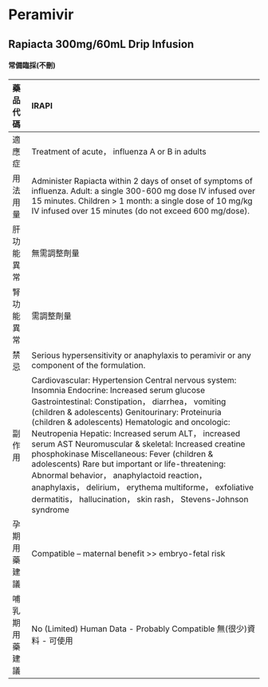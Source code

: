 # Peramivir

## Rapiacta 300mg/60mL Drip Infusion

#### 常備臨採(不刪)

| 藥品代碼       | IRAPI                                                                                                                                                                                                                                                                                                                                                                                                                                                                                                                                                                                                                                                   |
|:---------------|:--------------------------------------------------------------------------------------------------------------------------------------------------------------------------------------------------------------------------------------------------------------------------------------------------------------------------------------------------------------------------------------------------------------------------------------------------------------------------------------------------------------------------------------------------------------------------------------------------------------------------------------------------------|
| 適應症         | Treatment of acute， influenza A or B in adults                                                                                                                                                                                                                                                                                                                                                                                                                                                                                                                                                                                                         |
| 用法用量       | Administer Rapiacta within 2 days of onset of symptoms of influenza. Adult: a single 300-600 mg dose IV infused over 15 minutes. Children > 1 month: a single dose of 10 mg/kg IV infused over 15 minutes (do not exceed 600 mg/dose).                                                                                                                                                                                                                                                                                                                                                                                                                  |
| 肝功能異常     | 無需調整劑量                                                                                                                                                                                                                                                                                                                                                                                                                                                                                                                                                                                                                                            |
| 腎功能異常     | 需調整劑量                                                                                                                                                                                                                                                                                                                                                                                                                                                                                                                                                                                                                                              |
| 禁忌           | Serious hypersensitivity or anaphylaxis to peramivir or any component of the formulation.                                                                                                                                                                                                                                                                                                                                                                                                                                                                                                                                                               |
| 副作用         | Cardiovascular: Hypertension Central nervous system: Insomnia Endocrine: Increased serum glucose Gastrointestinal: Constipation， diarrhea， vomiting (children & adolescents) Genitourinary: Proteinuria (children & adolescents) Hematologic and oncologic: Neutropenia Hepatic: Increased serum ALT， increased serum AST Neuromuscular & skeletal: Increased creatine phosphokinase Miscellaneous: Fever (children & adolescents) Rare but important or life-threatening: Abnormal behavior， anaphylactoid reaction， anaphylaxis， delirium， erythema multiforme， exfoliative dermatitis， hallucination， skin rash， Stevens-Johnson syndrome |
| 孕期用藥建議   | Compatible – maternal benefit >> embryo-fetal risk                                                                                                                                                                                                                                                                                                                                                                                                                                                                                                                                                                                                      |
| 哺乳期用藥建議 | No (Limited) Human Data - Probably Compatible 無(很少)資料 - 可使用                                                                                                                                                                                                                                                                                                                                                                                                                                                                                                                                                                                     |


